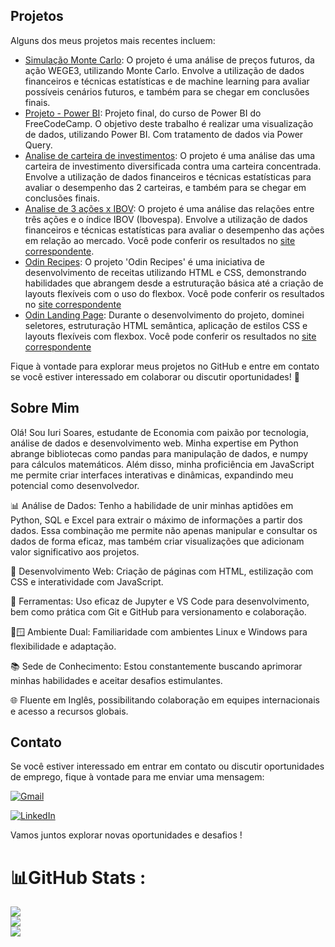 ## Projetos

Alguns dos meus projetos mais recentes incluem:
- [Simulação Monte Carlo](https://github.com/iurisgs/monte-carlo/): O projeto é uma análise de preços futuros, da ação WEGE3, utilizando Monte Carlo. Envolve a utilização de dados financeiros e técnicas estatísticas e de machine learning para avaliar possíveis cenários futuros, e também para se chegar em conclusões finais.
- [Projeto - Power BI](https://github.com/iurisgs/power_bi-project): Projeto final, do curso de Power BI do FreeCodeCamp. O objetivo deste trabalho é realizar uma visualização de dados, utilizando Power BI. Com tratamento de dados via Power Query.
- [Analise de carteira de investimentos](https://iurisgs.github.io/carteira-de-investimentos/): O projeto é uma análise das uma carteira de investimento diversificada contra uma carteira concentrada. Envolve a utilização de dados financeiros e técnicas estatísticas para avaliar o desempenho das 2 carteiras, e também para se chegar em conclusões finais.
- [Analise de 3 ações x IBOV](https://github.com/iurisgs/Segundo-Projeto-de-Econometria-I): O projeto é uma análise das relações entre três ações e o índice IBOV (Ibovespa). Envolve a utilização de dados financeiros e técnicas estatísticas para avaliar o desempenho das ações em relação ao mercado. Você pode conferir os resultados no [site correspondente](https://iurisgs.github.io/Segundo-Projeto-de-Econometria-I/).
- [Odin Recipes](https://github.com/iurisgs/odin-recipes): O projeto 'Odin Recipes' é uma iniciativa de desenvolvimento de receitas utilizando HTML e CSS, demonstrando habilidades que abrangem desde a estruturação básica até a criação de layouts flexíveis com o uso do flexbox. Você pode conferir os resultados no [site correspondente](https://iurisgs.github.io/odin-recipes/)
- [Odin Landing Page](https://github.com/iurisgs/Odin-LandingPage): Durante o desenvolvimento do projeto, dominei seletores, estruturação HTML semântica, aplicação de estilos CSS e layouts flexíveis com flexbox. Você pode conferir os resultados no [site correspondente](https://iurisgs.github.io/Odin-LandingPage/)

Fique à vontade para explorar meus projetos no GitHub e entre em contato se você estiver interessado em colaborar ou discutir oportunidades! 👋

## Sobre Mim

Olá! Sou Iuri Soares, estudante de Economia com paixão por tecnologia, análise de dados e desenvolvimento web. Minha expertise em Python abrange bibliotecas como pandas para manipulação de dados, e numpy para cálculos matemáticos. Além disso, minha proficiência em JavaScript me permite criar interfaces interativas e dinâmicas, expandindo meu potencial como desenvolvedor.

📊 Análise de Dados: Tenho a habilidade de unir minhas aptidões em Python, SQL e Excel para extrair o máximo de informações a partir dos dados. Essa combinação me permite não apenas manipular e consultar os dados de forma eficaz, mas também criar visualizações que adicionam valor significativo aos projetos.

💼 Desenvolvimento Web: Criação de páginas com HTML, estilização com CSS e interatividade com JavaScript.

🔧 Ferramentas: Uso eficaz de Jupyter e VS Code para desenvolvimento, bem como prática com Git e GitHub para versionamento e colaboração.

🐧🪟 Ambiente Dual: Familiaridade com ambientes Linux e Windows para flexibilidade e adaptação.

📚 Sede de Conhecimento: Estou constantemente buscando aprimorar minhas habilidades e aceitar desafios estimulantes.

🌐 Fluente em Inglês, possibilitando colaboração em equipes internacionais e acesso a recursos globais.

## Contato

Se você estiver interessado em entrar em contato ou discutir oportunidades de emprego, fique à vontade para me enviar uma mensagem:

[![Gmail](https://img.shields.io/badge/Gmail-%23D14836.svg?logo=Gmail&logoColor=white)](mailto:iuri.soares.g6@gmail.com)

[![LinkedIn](https://img.shields.io/badge/LinkedIn-%230A66C2.svg?logo=LinkedIn&logoColor=white)](https://www.linkedin.com/in/iuri-soares-82a4aa291/)

Vamos juntos explorar novas oportunidades e desafios ! 

# 📊GitHub Stats :
![](https://github-readme-stats.vercel.app/api?username=iurisgs&theme=dark&hide_border=false&include_all_commits=false&count_private=false)<br/>
![](https://github-readme-streak-stats.herokuapp.com/?user=iurisgs&theme=dark&hide_border=false)<br/>
![](https://github-readme-stats.vercel.app/api/top-langs/?username=iurisgs&theme=dark&hide_border=false&include_all_commits=false&count_private=false&layout=compact)

<!--
**iurisgs/iurisgs** is a ✨ _special_ ✨ repository because its `README.md` (this file) appears on your GitHub profile.

Here are some ideas to get you started:

- 🔭 I’m currently working on ...
- 🌱 I’m currently learning ...
- 👯 I’m looking to collaborate on ...
- 🤔 I’m looking for help with ...
- 💬 Ask me about ...
- 📫 How to reach me: ...
- 😄 Pronouns: ...
- ⚡ Fun fact: ...
-->
